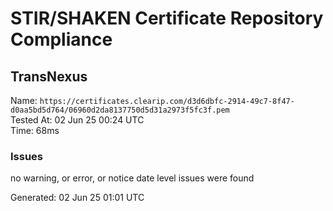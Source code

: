 # STIR/SHAKEN Certificate Repository Compliance

## TransNexus

Name: `https://certificates.clearip.com/d3d6dbfc-2914-49c7-8f47-d0aa5bd5d764/06960d2da8137750d5d31a2973f5fc3f.pem`\
Tested At: 02 Jun 25 00:24 UTC\
Time: 68ms

### Issues

no warning, or error, or notice date level issues were found

Generated: 02 Jun 25 01:01 UTC